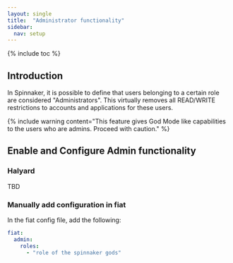 ```yaml
---
layout: single
title:  "Administrator functionality"
sidebar:
  nav: setup
---
```


{% include toc %}

## Introduction
In Spinnaker, it is possible to define that users belonging to a certain role are considered "Administrators". This virtually removes all READ/WRITE restrictions to accounts and applications for these users.

{% include
   warning
   content="This feature gives God Mode like capabilities to the users who are admins. Proceed with caution."
%}

## Enable and Configure Admin functionality

### Halyard
TBD

### Manually add configuration in fiat

In the fiat config file, add the following:

```yaml
fiat:
  admin:
    roles:
      - "role of the spinnaker gods"
```